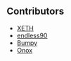 ﻿## Contributors

* [XETH](Contributors?c=XETH)
* [endless90](Contributors?c=endless90)
* [Bumpy](Contributors?c=Bumpy)
* [Onox](Contributors?c=Onox)